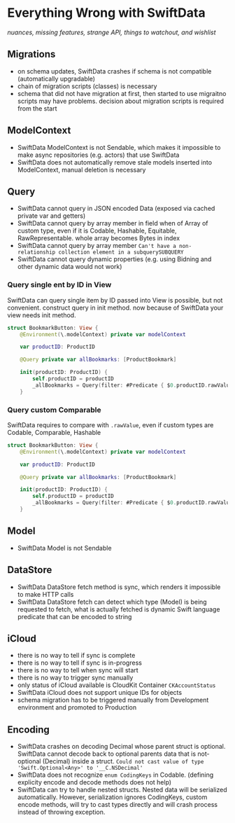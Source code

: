 # Everything Wrong with SwiftData

_nuances, missing features, strange API, things to watchout, and wishlist_

## Migrations

- on schema updates, SwiftData crashes if schema is not compatible (automatically upgradable)
- chain of migration scripts (classes) is necessary
- schema that did not have migration at first, then started to use migraitno scripts may have problems. decision about migration scripts is required from the start

## ModelContext

- SwiftData ModelContext is not Sendable, which makes it impossible to make async repositories (e.g. actors) that use SwiftData
- SwiftData does not automatically remove stale models inserted into ModelContext, manual deletion is necessary

## Query

- SwiftData cannot query in JSON encoded Data (exposed via cached private var and getters)
- SwiftData cannot query by array member in field when of Array of custom type, even if it is Codable, Hashable, Equitable, RawRepresentable. whole array becomes Bytes in index
- SwiftData cannot query by array member `Can't have a non-relationship collection element in a subquerySUBQUERY`
- SwiftData cannot query dynamic properties (e.g. using Bidning and other dynamic data would not work)

### Query single ent by ID in View

SwiftData can query single item by ID passed into View is possible, but not convenient. construct query in init method. now because of SwiftData your view needs init method.

```swift
struct BookmarkButton: View {
    @Environment(\.modelContext) private var modelContext

    var productID: ProductID

    @Query private var allBookmarks: [ProductBookmark]

    init(productID: ProductID) {
        self.productID = productID
        _allBookmarks = Query(filter: #Predicate { $0.productID.rawValue == productID.rawValue })
    }
```

### Query custom Comparable

SwiftData requires to compare with `.rawValue`, even if custom types are Codable, Comparable, Hashable

```swift
struct BookmarkButton: View {
    @Environment(\.modelContext) private var modelContext

    var productID: ProductID

    @Query private var allBookmarks: [ProductBookmark]

    init(productID: ProductID) {
        self.productID = productID
        _allBookmarks = Query(filter: #Predicate { $0.productID.rawValue == productID.rawValue })
    }
```

## Model

- SwiftData Model is not Sendable

## DataStore

- SwiftData DataStore fetch method is sync, which renders it impossible to make HTTP calls
- SwiftData DataStore fetch can detect which type (Model) is being requested to fetch, what is actually fetched is dynamic Swift language predicate that can be encoded to string

## iCloud

- there is no way to tell if sync is complete
- there is no way to tell if sync is in-progress
- there is no way to tell when sync will start
- there is no way to trigger sync manually
- only status of iCloud available is CloudKit Container `CKAccountStatus`
- SwiftData iCloud does not support unique IDs for objects
- schema migration has to be triggered manually from Development environment and promoted to Production

## Encoding

- SwiftData crashes on decoding Decimal whose parent struct is optional. SwiftData cannot decode back to optional parents data that is not-optional (Decimal) inside a struct. `Could not cast value of type 'Swift.Optional<Any>' to '__C.NSDecimal'`
- SwiftData does not recognize `enum CodingKeys` in Codable. (defining explicity encode and decode methods does not help)
- SwiftData can try to handle nested structs. Nested data will be serialized automatically. However, serialization ignores CodingKeys, custom encode methods, will try to cast types directly and will crash process instead of throwing exception.
